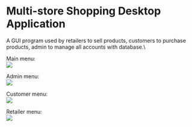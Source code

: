 # Multi-store Shopping Desktop Application
A GUI program used by retailers to sell products, customers to purchase products, admin to manage all accounts with database.\

Main menu:\
![](https://github.com/cpulover/multi-store-shopping/blob/master/images/main-menu.PNG)

Admin menu:\
![](https://github.com/cpulover/multi-store-shopping/blob/master/images/admin-menu.PNG)

Customer menu:\
![](https://github.com/cpulover/multi-store-shopping/blob/master/images/customer-menu.PNG)

Retailer menu:\
![](https://github.com/cpulover/multi-store-shopping/blob/master/images/retailer-menu.PNG)
